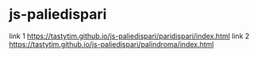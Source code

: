 # js-paliedispari


link 1 https://tastytim.github.io/js-paliedispari/paridispari/index.html
link 2 https://tastytim.github.io/js-paliedispari/palindroma/index.html

